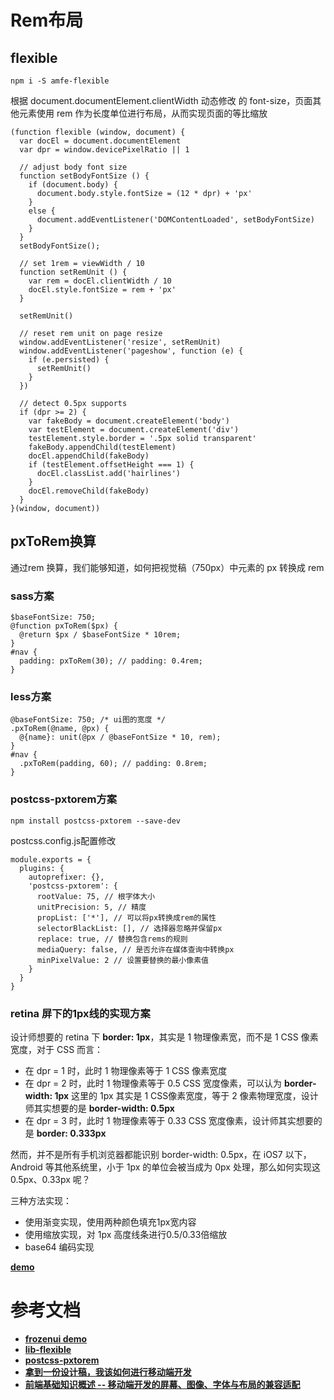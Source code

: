 # Rem布局

## flexible
```
npm i -S amfe-flexible
```

根据 document.documentElement.clientWidth 动态修改 <html> 的 font-size，页面其他元素使用 rem 作为长度单位进行布局，从而实现页面的等比缩放
```
(function flexible (window, document) {
  var docEl = document.documentElement
  var dpr = window.devicePixelRatio || 1

  // adjust body font size
  function setBodyFontSize () {
    if (document.body) {
      document.body.style.fontSize = (12 * dpr) + 'px'
    }
    else {
      document.addEventListener('DOMContentLoaded', setBodyFontSize)
    }
  }
  setBodyFontSize();

  // set 1rem = viewWidth / 10
  function setRemUnit () {
    var rem = docEl.clientWidth / 10
    docEl.style.fontSize = rem + 'px'
  }

  setRemUnit()

  // reset rem unit on page resize
  window.addEventListener('resize', setRemUnit)
  window.addEventListener('pageshow', function (e) {
    if (e.persisted) {
      setRemUnit()
    }
  })

  // detect 0.5px supports
  if (dpr >= 2) {
    var fakeBody = document.createElement('body')
    var testElement = document.createElement('div')
    testElement.style.border = '.5px solid transparent'
    fakeBody.appendChild(testElement)
    docEl.appendChild(fakeBody)
    if (testElement.offsetHeight === 1) {
      docEl.classList.add('hairlines')
    }
    docEl.removeChild(fakeBody)
  }
}(window, document))
```

## pxToRem换算
通过rem 换算，我们能够知道，如何把视觉稿（750px）中元素的 px 转换成 rem

### sass方案
```
$baseFontSize: 750;
@function pxToRem($px) {
  @return $px / $baseFontSize * 10rem;
}
#nav {
  padding: pxToRem(30); // padding: 0.4rem;
}
```

### less方案
```
@baseFontSize: 750; /* ui图的宽度 */
.pxToRem(@name, @px) {
  @{name}: unit(@px / @baseFontSize * 10, rem);
}
#nav {
  .pxToRem(padding, 60); // padding: 0.8rem;
}
```

### postcss-pxtorem方案
```
npm install postcss-pxtorem --save-dev
```

postcss.config.js配置修改
```
module.exports = {
  plugins: {
    autoprefixer: {},
    'postcss-pxtorem': {
      rootValue: 75, // 根字体大小
      unitPrecision: 5, // 精度
      propList: ['*'], // 可以将px转换成rem的属性
      selectorBlackList: [], // 选择器忽略并保留px
      replace: true, // 替换包含rems的规则
      mediaQuery: false, // 是否允许在媒体查询中转换px
      minPixelValue: 2 // 设置要替换的最小像素值
    }
  }
}
```

### retina 屏下的1px线的实现方案
设计师想要的 retina 下 **border: 1px**，其实是 1 物理像素宽，而不是 1 CSS 像素宽度，对于 CSS 而言：

- 在 dpr = 1 时，此时 1 物理像素等于 1 CSS 像素宽度
- 在 dpr = 2 时，此时 1 物理像素等于 0.5 CSS 宽度像素，可以认为 **border-width: 1px** 这里的 1px 其实是 1 CSS像素宽度，等于 2 像素物理宽度，设计师其实想要的是 **border-width: 0.5px**
- 在 dpr = 3 时，此时 1 物理像素等于 0.33 CSS 宽度像素，设计师其实想要的是 **border: 0.333px**

然而，并不是所有手机浏览器都能识别 border-width: 0.5px，在 iOS7 以下，Android 等其他系统里，小于 1px 的单位会被当成为 0px 处理，那么如何实现这 0.5px、0.33px 呢？

三种方法实现：

- 使用渐变实现，使用两种颜色填充1px宽内容
- 使用缩放实现，对 1px 高度线条进行0.5/0.33倍缩放
- base64 编码实现

[**demo**](src/views/retina.vue)



# 参考文档
- [**frozenui demo**](http://frozenui.github.io/frozenui/demo/index.html)
- [**lib-flexible**](https://github.com/amfe/lib-flexible)
- [**postcss-pxtorem**](https://github.com/cuth/postcss-pxtorem)
- [**拿到一份设计稿，我该如何进行移动端开发**](https://juejin.im/post/5d736747e51d4561ff66688c)
- [**前端基础知识概述 -- 移动端开发的屏幕、图像、字体与布局的兼容适配**](https://juejin.im/post/5d70747cf265da03e16897c8)